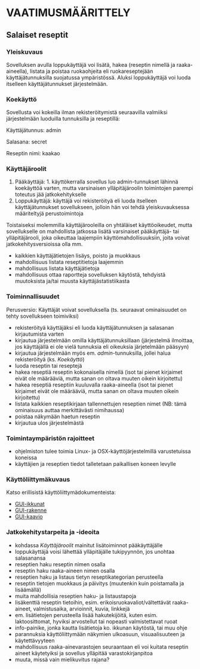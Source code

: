# VAATIMUSMÄÄRITTELY

## Salaiset reseptit


### Yleiskuvaus

Sovelluksen avulla loppukäyttäjä voi lisätä, hakea (reseptin nimellä ja raaka-aineella), listata ja poistaa ruokaohjeita eli ruokareseptejään käyttäjätunnuksilla suojatussa ympäristössä. Aluksi loppukäyttäjä voi luoda itselleen käyttäjätunnukset järjestelmään.


### Koekäyttö

Sovellusta voi kokeilla ilman rekisteröitymistä seuraavilla valmiiksi järjestelmään luoduilla tunnuksilla ja reseptillä:

Käyttäjätunnus: admin

Salasana: secret

Reseptin nimi: kaakao


### Käyttäjäroolit

1. Pääkäyttäjä: 1. käyttökerralla sovellus luo admin-tunnukset lähinnä koekäyttöä varten, mutta varsinaisen ylläpitäjäroolin toimintojen parempi toteutus jää jatkokehitykselle
1. Loppukäyttäjä: käyttäjä voi rekisteröityä eli luoda itselleen käyttäjätunnukset sovellukseen, jolloin hän voi tehdä yleiskuvauksessa määriteltyjä perustoimintoja

Toistaiseksi molemmilla käyttäjärooleilla on yhtäläiset käyttöoikeudet, mutta sovellukselle on mahdollista jatkossa lisätä varsinaiset pääkäyttäjä- tai ylläpitäjärooli, joka oikeuttaa laajempiin käyttömahdollisuuksiin, joita voivat jatkokehitysversioissa olla mm.
* kaikkien käyttäjätietojen lisäys, poisto ja muokkaus
* mahdollisuus listata reseptitietoja laajemmin
* mahdollisuus listata käyttäjätietoja
* mahdollisuus ottaa raportteja sovelluksen käytöstä, tehdyistä muutoksista ja/tai muusta käyttäjästatistiikasta


### Toiminnallisuudet

Perusversio: Käyttäjät voivat sovelluksella (ts. seuraavat ominaisuudet on tehty sovellukseen toimiviksi)
* rekisteröityä käyttäjäksi eli luoda käyttäjätunnuksen ja salasanan kirjautumista varten
* kirjautua järjestelmään omilla käyttäjätunnuksillaan (järjestelmä ilmoittaa, jos käyttäjällä ei ole vielä tunnuksia eli oikeuksia järjetelmään pääsyyn) 
* kirjautua järjestelmään myös em. _admin_-tunnuksilla, jollei halua rekisteröityä (ks. _Koekäyttö_) 
* luoda reseptin tai reseptejä 
* hakea reseptiä reseptin kokonaisella nimellä (isot tai pienet kirjaimet eivät ole määrääviä, mutta sanan on oltava muuten oikein kirjoitettu)
* hakea reseptiä reseptiin kuuluvalla raaka-aineella (isot tai pienet kirjaimet eivät ole määrääviä, mutta sanan on oltava muuten oikein kirjoitettu)
* listata kaikkien reseptikirjaan tallennettujen reseptien nimet (NB: tämä ominaisuus auttaa merkittävästi nimihaussa)
* poistaa näkymään haetun reseptin
* kirjautua ulos järjestelmästä

    
### Toimintaympäristön rajoitteet

* ohjelmiston tulee toimia Linux- ja OSX-käyttöjärjestelmillä varustetuissa koneissa
* käyttäjien ja reseptien tiedot talletetaan paikallisen koneen levylle
    
   
### Käyttöliittymäkuvaus

Katso erillisistä käyttöliittymädokumenteista:
* [GUI-ikkunat](https://github.com/a-bzzzz/ot-harjoitustyo/blob/master/dokumentaatio/GUI/GUI-ikkunat.pdf)
* [GUI-rakenne](https://github.com/a-bzzzz/ot-harjoitustyo/blob/master/dokumentaatio/GUI/GUI-rakenne.md)
* [GUI-kaavio](https://github.com/a-bzzzz/ot-harjoitustyo/blob/master/dokumentaatio/GUI/GUI-kaavio.pdf)
    
    
### Jatkokehitystarpeita ja -ideoita

* kohdassa _Käyttäjäroolit_ mainitut lisätoiminnot pääkäyttäjälle
* loppukäyttäjä voisi lähettää ylläpitäjälle tukipyynnön, jos unohtaa salasanansa
* reseptien haku reseptin nimen osalla
* reseptin haku raaka-aineen nimen osalla
* reseptien haku ja listaus tietyn reseptikategorian perusteella
* reseptin tietojen muokkaus ja päivitys (muutenkin kuin poistamalla ja lisäämällä)
* muita mahdollisia reseptien haku- ja listaustapoja
* lisäkenttiä reseptin tietoihin, esim. erikoisruokavaliot/vältettävät raaka-aineet, valmistusaika, arvioinnit, kuvia, linkkejä
* em. lisätietojen perusteella lisää hakutekijöitä, kuten esim. laktoosittomat, hyviksi arvostellut tai nopeasti valmistettavat ruoat
* info-painike, jonka kautta lisätietoja ko. ikkunan käytöstä, tai muu ohje
* parannuksia käyttöliittymään näkymien ulkoasuun, visuaalisuuteen ja käytettävyyteen
* mahdollisuus raaka-ainevarastojen seuraantaan eli voi kuitata reseptin aineet käytetyiksi ja sovellus ylläpitää varastokirjanpitoa
* muuta, missä vain mielikuvitus rajana?

